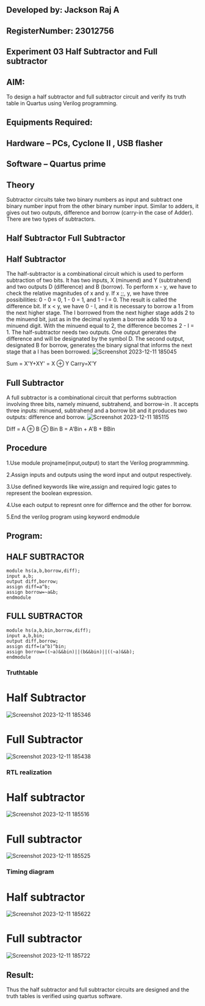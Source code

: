 ## Developed by: Jackson Raj A
## RegisterNumber:  23012756
## Experiment 03 Half Subtractor and Full subtractor
## AIM:
To design a half subtractor and full subtractor circuit and verify its truth table in Quartus using Verilog programming.

## Equipments Required:
## Hardware – PCs, Cyclone II , USB flasher
## Software – Quartus prime
## Theory
Subtractor circuits take two binary numbers as input and subtract one binary number input from the other binary number input. Similar to adders, it gives out two outputs, difference and borrow (carry-in the case of Adder). There are two types of subtractors.

## Half Subtractor Full Subtractor
## Half Subtractor
The half-subtractor is a combinational circuit which is used to perform subtraction of two bits. It has two inputs, X (minuend) and Y (subtrahend) and two outputs D (difference) and B (borrow). To perform x - y, we have to check the relative magnitudes of x and y. If x ;;, y, we have three possibilities: 0 - 0 = 0, 1 - 0 = 1, and 1 - I = 0. The result is called the difference bit. If x < y, we have 0 - I, and it is necessary to borrow a 1 from the next higher stage. The I borrowed from the next higher stage adds 2 to the minuend bit, just as in the decimal system a borrow adds 10 to a minuend digit. With the minuend equal to 2, the difference becomes 2 - I = 1. The half-subtractor needs two outputs. One output generates the difference and will be designated by the symbol D. The second output, designated B for borrow, generates the binary signal that informs the next stage that a I has been borrowed.
![Screenshot 2023-12-11 185045](https://github.com/mounika2005/Experiment--03-Half-Subtractor-and-Full-subtractor/assets/145633112/e7b5a0d5-3416-4d90-bf7a-da2d5117509c)


Sum = X'Y+XY' = X ⊕ Y
Carry=X'Y

## Full Subtractor
A full subtractor is a combinational circuit that performs subtraction involving three bits, namely minuend, subtrahend, and borrow-in . It accepts three inputs: minuend, subtrahend and a borrow bit and it produces two outputs: difference and borrow. 
![Screenshot 2023-12-11 185115](https://github.com/mounika2005/Experiment--03-Half-Subtractor-and-Full-subtractor/assets/145633112/a6cd7daf-744a-41ec-bf31-b7836c3c9e35)


Diff = A ⊕ B ⊕ Bin B = A'Bin + A'B + BBin

## Procedure

1.Use module projname(input,output) to start the Verilog programmming.

2.Assign inputs and outputs using the word input and output respectively.

3.Use defined keywords like wire,assign and required logic gates to represent the boolean expression.

4.Use each output to represnt onre for differnce and the other for borrow.

5.End the verilog program using keyword endmodule


## Program:
## HALF SUBTRACTOR
```
module hs(a,b,borrow,diff);
input a,b;
output diff,borrow;
assign diff=a^b;
assign borrow=~a&b;
endmodule
```
## FULL SUBTRACTOR
```
module hs(a,b,bin,borrow,diff);
input a,b,bin;
output diff,borrow;
assign diff=(a^b)^bin;
assign borrow=((~a)&&bin)||(b&&bin)||((~a)&&b);
endmodule
```
### Truthtable
# Half Subtractor
![Screenshot 2023-12-11 185346](https://github.com/mounika2005/Experiment--03-Half-Subtractor-and-Full-subtractor/assets/145633112/7f28de09-71d5-4288-9bbb-0f0a4a032ba3)
# Full Subtractor
![Screenshot 2023-12-11 185438](https://github.com/mounika2005/Experiment--03-Half-Subtractor-and-Full-subtractor/assets/145633112/a79550a3-8864-4e2f-b255-476a67bf7aaa)

###  RTL realization
# Half subtractor
![Screenshot 2023-12-11 185516](https://github.com/mounika2005/Experiment--03-Half-Subtractor-and-Full-subtractor/assets/145633112/4222ecd0-f2bc-4aab-ad2d-d050cb75daab)
# Full subtractor
![Screenshot 2023-12-11 185525](https://github.com/mounika2005/Experiment--03-Half-Subtractor-and-Full-subtractor/assets/145633112/e1752a58-46f3-4df2-af5f-01002261a62b)


### Timing diagram 
# Half subtractor
![Screenshot 2023-12-11 185622](https://github.com/mounika2005/Experiment--03-Half-Subtractor-and-Full-subtractor/assets/145633112/b697b725-5320-4ee5-ba56-c49ba423bdc5)
# Full subtractor
![Screenshot 2023-12-11 185722](https://github.com/mounika2005/Experiment--03-Half-Subtractor-and-Full-subtractor/assets/145633112/25b35abf-266f-4a35-83ed-11485b40217d)

## Result:
Thus the half subtractor and full subtractor circuits are designed and the truth tables is verified using quartus software.
